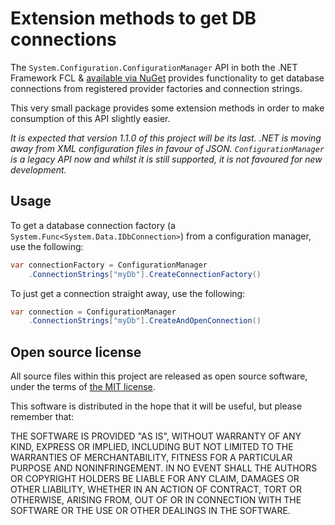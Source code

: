 # Extension methods to get DB connections

The `System.Configuration.ConfigurationManager` API in both the .NET Framework FCL & [available via NuGet](https://www.nuget.org/packages/System.Configuration.ConfigurationManager) provides functionality to get database connections from registered provider factories and connection strings.

This very small package provides some extension methods in order to make consumption of this API slightly easier.

_It is expected that version 1.1.0 of this project will be its last. .NET is moving away from XML configuration files in favour of JSON. `ConfigurationManager` is a legacy API now and whilst it is still supported, it is not favoured for new development._

## Usage

To get a database connection factory (a `System.Func<System.Data.IDbConnection>`) from a configuration manager, use the following:

```csharp
var connectionFactory = ConfigurationManager
    .ConnectionStrings["myDb"].CreateConnectionFactory()
```

To just get a connection straight away, use the following:

```csharp
var connection = ConfigurationManager
    .ConnectionStrings["myDb"].CreateAndOpenConnection()
```

## Open source license
All source files within this project are released as open source software,
under the terms of [the MIT license].

[the MIT license]: http://opensource.org/licenses/MIT

This software is distributed in the hope that it will be useful, but please
remember that:

THE SOFTWARE IS PROVIDED "AS IS", WITHOUT WARRANTY OF ANY KIND, EXPRESS OR
IMPLIED, INCLUDING BUT NOT LIMITED TO THE WARRANTIES OF MERCHANTABILITY,
FITNESS FOR A PARTICULAR PURPOSE AND NONINFRINGEMENT. IN NO EVENT SHALL THE
AUTHORS OR COPYRIGHT HOLDERS BE LIABLE FOR ANY CLAIM, DAMAGES OR OTHER
LIABILITY, WHETHER IN AN ACTION OF CONTRACT, TORT OR OTHERWISE, ARISING FROM,
OUT OF OR IN CONNECTION WITH THE SOFTWARE OR THE USE OR OTHER DEALINGS IN
THE SOFTWARE.